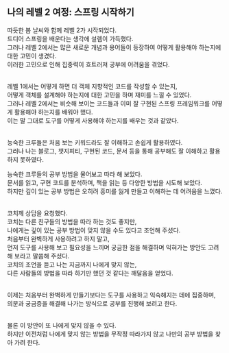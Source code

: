 ## 나의 레벨 2 여정: 스프링 시작하기
따듯한 봄 날씨와 함께 레벨 2가 시작되었다.<br>
드디어 스프링을 배운다는 생각에 설렘이 가득했다.<br>
그러나 레벨 2에서는 많은 새로운 개념과 용어들이 등장하여 어떻게 활용해야 하는지에 대한 고민이 생겼다.<br>
이러한 고민으로 인해 집중력이 흐트러져 공부에 어려움을 겪었다.<br><br>

레벨 1에서는 어떻게 하면 더 객체 지향적인 코드를 작성할 수 있는지,<br>
어떻게 객체를 설계해야 하는지에 대한 고민을 하며 재미를 느낄 수 있었다.<br>
그러나 레벨 2에서는 비슷해 보이는 코드들과 이미 잘 구현된 스프링 프레임워크를 어떻게 활용해야 하는지를 배워야 했다.<br>
이는 말 그대로 도구를 어떻게 사용해야 하는지를 배우는 것과 같았다.<br><br>

능숙한 크루들은 처음 보는 키워드라도 잘 이해하고 손쉽게 활용하였다.<br>
그러나 나는 블로그, 챗지피티, 구현된 코드, 문서 등을 통해 공부해도 잘 이해하고 활용하지 못하였다.<br>

능숙한 크루들의 공부 방법을 물어보고 따라 해 보았다.<br>
문서를 읽고, 구현 코드를 분석하며, 책을 읽는 등 다양한 방법을 시도해 보았다.<br>
하지만 깊이 있는 공부 방법은 오히려 흥미를 잃게 만들고 이해하는 데 어려움을 느꼈다.<br><br>

코치께 상담을 요청했다.<br>
코치는 다른 친구들의 방법을 따라 하는 것도 좋지만, <br>
나에게는 깊이 있는 공부 방법이 맞지 않을 수도 있다고 조언해 주셨다.<br>
처음부터 완벽하게 사용하려고 하지 말고,<br>
먼저 도구를 사용해 보고 필요성을 느끼며 궁금한 점을 해결하며 익혀가는 방안도 고려해 보라고 말씀해 주셨다.<br>
코치의 조언을 듣고 나는 지금까지 나에게 맞지 않는,<br>
다른 사람들의 방법을 따라 하기만 했던 것 같다는 깨달음을 얻었다.<br><br>

이제는 처음부터 완벽하게 만들기보다는 도구를 사용하고 익숙해지는 데에 집중하며,<br>
의문과 궁금증을 해결해 나가는 방식으로 공부를 진행해 보려고 한다.<br><br>

물론 이 방안이 또 나에게 맞지 않을 수 있다.<br>
하지만 이전처럼 나에게 맞지 않는 방법을 무작정 따라가지 않고 나만의 공부 방법을 찾아 가려 한다.<br>
